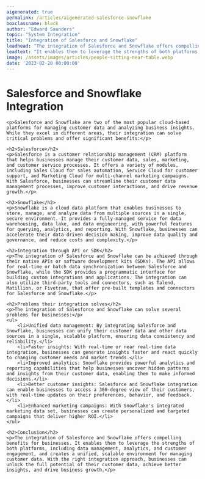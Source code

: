 ```yaml
---
aigenerated: true
permalink: /articles/aigenerated-salesforce-snowflake
boxclassname: black
author: "Edward Saunders"
topic: "System Integration"
title: "Integration of Salesforce and Snowflake"
leadhead: "The integration of Salesforce and Snowflake offers compelling benefits for businesses"
leadtext: "It enables them to leverage the strengths of both platforms, including data management, analytics, and customer engagement, and creates a unified, scalable environment for managing customer data. With the right integration approach, businesses can unlock the full potential of their customer data, achieve better insights, and drive business growth."
image: /assets/images/articles/people-sitting-near-table.webp
date: '2023-02-20 00:00:00'
---
```

<div class="arttext">
	<h1>Salesforce and Snowflake Integration</h1>

	<p>Salesforce and Snowflake are two of the most popular cloud-based platforms for managing customer data and analyzing business insights. While they excel in different areas, their integration can solve critical problems and offer significant benefits:</p>

	<h2>Salesforce</h2>
	<p>Salesforce is a customer relationship management (CRM) platform that helps businesses manage their customer data, sales, marketing, and customer service processes. It offers a variety of modules, including Sales Cloud for sales automation, Service Cloud for customer support, and Marketing Cloud for multi-channel marketing campaigns. With Salesforce, businesses can streamline their customer data management processes, improve customer interactions, and drive revenue growth.</p>

	<h2>Snowflake</h2>
	<p>Snowflake is a cloud data platform that enables businesses to store, manage, and analyze data from multiple sources in a single, secure environment. It provides a fully-managed service for data warehousing, data lake, and data engineering, with powerful features for querying, analytics, and reporting. With Snowflake, businesses can accelerate their data-driven decision making, improve data quality and governance, and reduce costs and complexity.</p>

	<h2>Integration through API or SDK</h2>
	<p>The integration of Salesforce and Snowflake can be achieved through their native APIs or software development kits (SDKs). The API allows for real-time or batch data synchronization between Salesforce and Snowflake, while the SDK provides a programmatic interface for building custom integrations and applications. The integration can also utilize third-party tools and connectors, such as Talend, Matillion, or Fivetran, that offer pre-built templates and connectors for Salesforce and Snowflake.</p>

	<h2>Problems their integration solves</h2>
	<p>The integration of Salesforce and Snowflake can solve several problems for businesses:</p>
	<ul>
		<li>Unified data management: By integrating Salesforce and Snowflake, businesses can unify their customer data and other data sources in a single, scalable platform, ensuring data consistency and reliability.</li>
		<li>Faster insights: With real-time or near real-time data integration, businesses can generate insights faster and react quickly to changing customer needs and market trends.</li>
		<li>Improved analytics: Snowflake provides powerful analytics and reporting capabilities that help businesses uncover hidden patterns and insights from their customer data, enabling them to make informed decisions.</li>
		<li>Better customer insights: Salesforce and Snowflake integration can enable businesses to access a 360-degree view of their customers, with real-time updates on their preferences, behavior, and feedback.</li>
		<li>Enhanced marketing campaigns: With Snowflake's integrated marketing data set, businesses can create personalized and targeted campaigns that deliver higher ROI.</li>
	</ul>

	<h2>Conclusion</h2>
	<p>The integration of Salesforce and Snowflake offers compelling benefits for businesses. It enables them to leverage the strengths of both platforms, including data management, analytics, and customer engagement, and creates a unified, scalable environment for managing customer data. With the right integration approach, businesses can unlock the full potential of their customer data, achieve better insights, and drive business growth.</p>

</div>